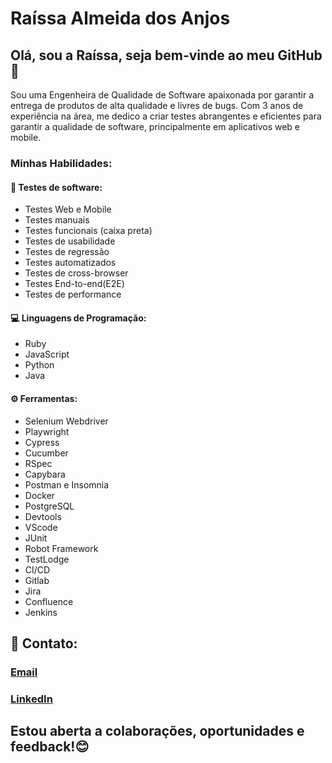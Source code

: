# Raíssa Almeida dos Anjos 

##  Olá, sou a Raíssa, seja bem-vinde ao meu GitHub 👋


Sou uma Engenheira de Qualidade de Software apaixonada por garantir a entrega de produtos de alta qualidade e livres de bugs.
Com 3 anos de experiência na área, me dedico a criar testes abrangentes e eficientes para garantir a qualidade de software, principalmente em aplicativos web e mobile.

### Minhas Habilidades:
 
#### 🔎 Testes de software: 
- Testes Web e Mobile
- Testes manuais
- Testes funcionais (caixa preta)
- Testes de usabilidade
- Testes de regressão
- Testes automatizados
- Testes de cross-browser
- Testes End-to-end(E2E)
- Testes de performance 

#### 💻 Linguagens de Programação: 
- Ruby
- JavaScript
- Python
- Java

#### ⚙ Ferramentas:
- Selenium Webdriver
- Playwright
- Cypress
- Cucumber
- RSpec
- Capybara
- Postman e Insomnia
- Docker
- PostgreSQL
- Devtools
- VScode
- JUnit
- Robot Framework
- TestLodge
- CI/CD
- Gitlab
- Jira
- Confluence
- Jenkins

<!--
Em aprendizado: 
K6
JMeter
JUnit
TestNG
Zephyr
SAfe
-->

## 📧 Contato:
### [Email](araissaalmeida@hotmail.com)

### [LinkedIn](https://www.linkedin.com/in/raissaalmeidadosanjos/)

## Estou aberta a colaborações, oportunidades e feedback!😊
